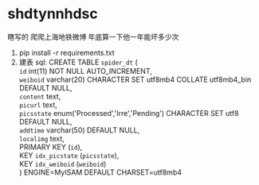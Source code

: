 # shdtynnhdsc
瞎写的 爬爬上海地铁微博 年底算一下他一年能坏多少次

1. pip install -r requirements.txt
2. 建表 sql:
CREATE TABLE `spider_dt` (  
  `id` int(11) NOT NULL AUTO_INCREMENT,  
  `weiboid` varchar(20) CHARACTER SET utf8mb4 COLLATE utf8mb4_bin DEFAULT NULL,  
  `content` text,  
  `picurl` text,  
  `picsstate` enum('Processed','Irre','Pending') CHARACTER SET utf8 DEFAULT NULL,  
  `addtime` varchar(50) DEFAULT NULL,  
  `localimg` text,  
  PRIMARY KEY (`id`),  
  KEY `idx_picstate` (`picsstate`),  
  KEY `idx_weiboid` (`weiboid`)  
) ENGINE=MyISAM DEFAULT CHARSET=utf8mb4
